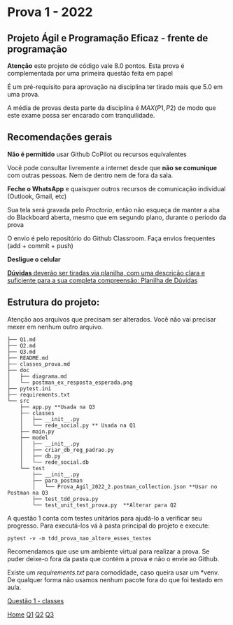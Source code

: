 # Prova 1 - 2022

## Projeto Ágil e Programação Eficaz - frente de programação

**Atenção** este projeto de código vale 8.0 pontos. Esta prova é complementada por uma primeira questão feita em papel 

É um pré-requisito para aprovação na disciplina ter tirado mais que $5.0$ em uma prova. 


A média de provas desta parte da disciplina é $MAX(P1, P2)$ de modo que este exame possa ser encarado com tranquilidade. 

## Recomendações gerais 

**Não é permitido** usar Github CoPilot ou recursos equivalentes 

Você pode consultar livremente a internet desde que **não se comunique** com outras pessoas. Nem de dentro nem de fora da sala.

**Feche o WhatsApp** e quaisquer outros recursos de comunicação individual (Outlook, Gmail, etc)

Sua tela será gravada pelo *Proctorio*, então não esqueça de manter a aba do Blackboard aberta, mesmo que em segundo plano, durante o periodo da prova

O envio é pelo repositório do Github Classroom. Faça envios frequentes (add + commit + push)

**Desligue o celular**

[**Dúvidas** deverão ser tiradas via planilha, com uma descrição clara e suficiente para a sua completa compreensão: Planilha de Dúvidas](https://docs.google.com/spreadsheets/d/1_coT1y0jJQLcq-36JvT5sBIhJRb8q8xEPj1BbOvDJA4/edit#gid=0)


## Estrutura do projeto:

Atenção aos arquivos que precisam ser alterados. Você não vai precisar mexer em nenhum outro arquivo. 


```
├── Q1.md
├── Q2.md
├── Q3.md
├── README.md
├── classes_prova.md
├── doc
│   ├── diagrama.md
│   └── postman_ex_resposta_esperada.png
├── pytest.ini
├── requirements.txt
└── src
    ├── app.py **Usada na Q3
    ├── classes
    │   ├── __init__.py
    │   └── rede_social.py ** Usada na Q1
    ├── main.py
    ├── model
    │   ├── __init__.py
    │   ├── criar_db_reg_padrao.py
    │   ├── db.py
    │   └── rede_social.db
    └── test
        ├── __init__.py
        ├── para_postman
        │   └── Prova_Agil_2022_2.postman_collection.json **Usar no Postman na Q3
        ├── test_tdd_prova.py
        └── test_unit_test_prova.py  **Alterar para Q2
```

A questão 1 conta com testes unitários para ajudá-lo a verificar seu progresso. Para executá-los vá à pasta principal do projeto e execute: 

    pytest -v -m tdd_prova_nao_altere_esses_testes

Recomendamos que use um ambiente virtual para realizar a prova. Se puder deixe-o fora da pasta que contém a prova e não o envie ao Github. 

Existe um *requirements.txt* para comodidade, caso queira usar um *venv.  De qualquer forma não usamos nenhum pacote fora do que foi testado em aula. 

[Questão 1 - classes](./classes_prova.md)


[Home](./README.md)
[Q1](./Q1.md)
[Q2](./Q2.md)
[Q3](./Q3.md)
